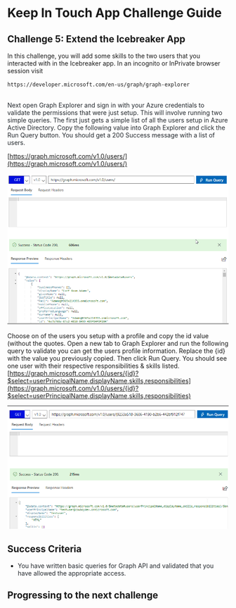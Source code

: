 # Keep In Touch App Challenge Guide

## Challenge 5: Extend the Icebreaker App

In this challenge, you will add some skills to the two users that you interacted with in the Icebreaker app. In an incognito or InPrivate browser session visit
<br>
```
https://developer.microsoft.com/en-us/graph/graph-explorer
```
<br>
<span class="colour" style="color:rgb(36, 41, 46)">Next open Graph Explorer and sign in with your Azure credentials to validate the permissions that were just setup. This will involve running two simple queries. The first just gets a simple list of all the users setup in Azure Active Directory. Copy the following value into Graph Explorer and click the Run Query button. You should get a 200 Success message with a list of users.</span>

[https://graph.microsoft.com/v1.0/users/](https://graph.microsoft.com/v1.0/users/)

![](images/user-profile.png)

Choose on of the users you setup with a profile and copy the id value (without the quotes. Open a new tab to Graph Explorer and run the following query to validate you can get the users profile information. Replace the {id} with the value you previously copied. Then click Run Query.
You should see one user with their respective responsibilities & skills listed.  
[https://graph.microsoft.com/v1.0/users/{id}?$select=userPrincipalName,displayName,skills,responsibilities](https://graph.microsoft.com/v1.0/users/{id}?$select=userPrincipalName,displayName,skills,responsibilities)  

![](images/testuser.png)


## Success Criteria

* <span class="colour" style="color: rgb(36, 41, 46);">You have written basic queries for Graph API and validated that you have allowed the appropriate access.</span>

## Progressing to the next challenge
